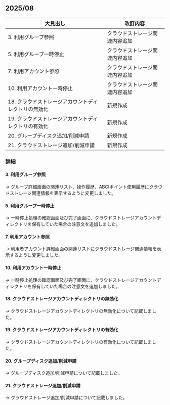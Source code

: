 ##  2025/08

| 大見出し | 改訂内容 |
| --- | --- |
| 3. 利用グループ参照 | クラウドストレージ関連内容追加 |
| 5. 利用グループ一時停止 | クラウドストレージ関連内容追加 |
| 7. 利用アカウント参照 | クラウドストレージ関連内容追加 |
| 10. 利用アカウント一時停止 | クラウドストレージ関連内容追加 |
| 18. クラウドストレージアカウントディレクトリの無効化 | 新規作成 |
| 19. クラウドストレージアカウントディレクトリの有効化 | 新規作成 |
| 20. グループディスク追加/削減申請 | 新規作成 |
| 21. クラウドストレージ追加/削減申請 | 新規作成 |

###  詳細

####  3. 利用グループ参照
  → グループ詳細画面の関連リスト、操作履歴、ABCIポイント使用履歴にクラウドストレージ関連情報を表示するように変更しました。

####  5. 利用グループ一時停止
  → 一時停止処理の確認画面及び完了画面に、クラウドストレージアカウントディレクトリを保有していた場合の注意文を追加しました。

####  7. 利用アカウント参照
  → 利用者アカウント詳細画面の関連リストにクラウドストレージ関連情報を表示するように変更しました。

####  10. 利用アカウント一時停止
  → 一時停止処理の確認画面及び完了画面に、クラウドストレージアカウントディレクトリを保有していた場合の注意文を追加しました。
  
####  18. クラウドストレージアカウントディレクトリの無効化
  → クラウドストレージアカウントディレクトリの無効化について記載しました。
  
####  19. クラウドストレージアカウントディレクトリの有効化
  → クラウドストレージアカウントディレクトリの有効化について記載しました。
  
####  20. グループディスク追加/削減申請
  → グループディスク追加/削減申請について記載しました。
  
####  21. クラウドストレージ追加/削減申請
  → クラウドストレージ追加/削減申請について記載しました。
